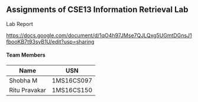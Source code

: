 ## Assignments of CSE13 Information Retrieval Lab

Lab Report

https://docs.google.com/document/d/1qO4h97JMse7QJLQxg5UGmtDGnsJ1fbooKB7t93syB1U/edit?usp=sharing


#### Team Members

| Name  | USN |
| ------------- | ------------- |
|  Shobha M | 1MS16CS097 |
| Ritu Pravakar | 1MS16CS150  |

